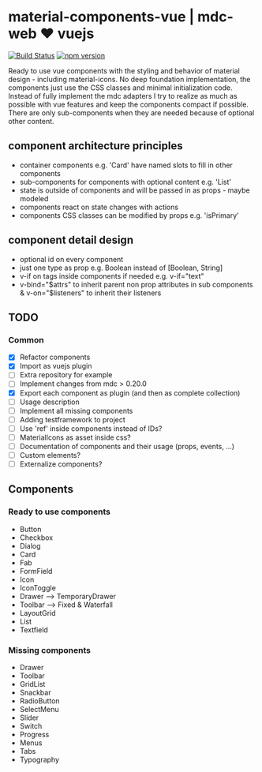# material-components-vue | mdc-web &#9829; vuejs

[![Build Status](https://travis-ci.org/matsp/material-components-vue.svg?branch=master)](https://travis-ci.org/matsp/material-components-web) 
[![npm version](https://badge.fury.io/js/material-components-vue.svg)](https://badge.fury.io/js/material-components-vue)

Ready to use vue components with the styling and behavior of material design - including material-icons.
No deep foundation implementation, the components just use the CSS classes and minimal initialization code.
Instead of fully implement the mdc adapters I try to realize as much as possible with vue features and keep the
components compact if possible. There are only sub-components when they are needed because of optional other content.

## component architecture principles

* container components e.g. 'Card' have named slots to fill in other components
* sub-components for components with optional content e.g. 'List'
* state is outside of components and will be passed in as props - maybe modeled
* components react on state changes with actions
* components CSS classes can be modified by props e.g. 'isPrimary'

## component detail design
* optional id on every component
* just one type as prop e.g. Boolean instead of [Boolean, String]
* v-if on tags inside components if needed e.g. v-if="text" 
* v-bind="$attrs" to inherit parent non prop attributes in sub components & v-on="$listeners" to inherit their listeners


## TODO

### Common
* [x] Refactor components
* [x] Import as vuejs plugin
* [ ] Extra repository for example
* [ ] Implement changes from mdc > 0.20.0
* [x] Export each component as plugin (and then as complete collection)
* [ ] Usage description
* [ ] Implement all missing components
* [ ] Adding testframework to project
* [ ] Use 'ref' inside components instead of IDs?
* [ ] MaterialIcons as asset inside css?
* [ ] Documentation of components and their usage (props, events, ...)
* [ ] Custom elements?
* [ ] Externalize components?

## Components

### Ready to use components
* Button
* Checkbox
* Dialog
* Card
* Fab
* FormField
* Icon
* IconToggle
* Drawer --> TemporaryDrawer
* Toolbar --> Fixed & Waterfall
* LayoutGrid
* List
* Textfield

### Missing components
* Drawer
* Toolbar
* GridList
* Snackbar
* RadioButton
* SelectMenu
* Slider
* Switch
* Progress
* Menus
* Tabs
* Typography
